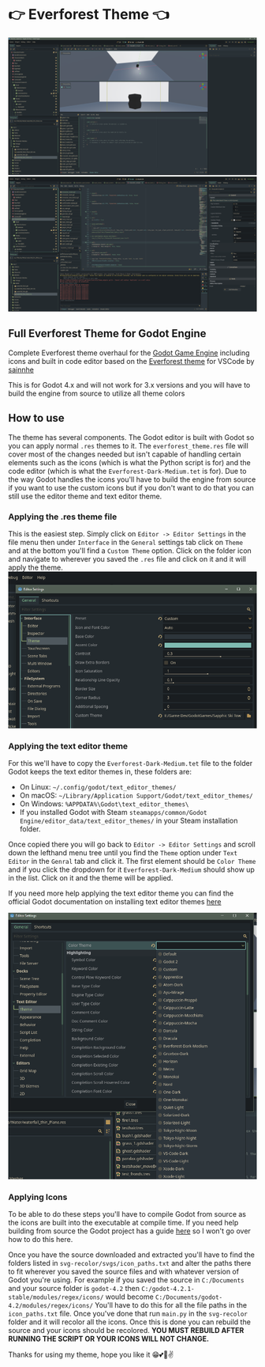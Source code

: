 # :point_right: Everforest Theme :point_left:

![img](examples/editor%20with%20viewport%20and%20shader.png)
![img](examples/editor%20with%20text%20editor%20and%20output%20panel.png)

## Full Everforest Theme for Godot Engine

Complete Everforest theme overhaul for the [Godot Game Engine](https://github.com/godotengine) including icons and built in code editor based on the [Everforest theme](https://github.com/sainnhe/everforest-vscode) for VSCode by [sainnhe](https://github.com/sainnhe)

This is for Godot 4.x and will not work for 3.x versions and you will have to build the engine from source to utilize all theme colors

## How to use

The theme has several components. The Godot editor is built with Godot so you can apply normal `.res` themes to it. The `everforest_theme.res` file will cover most of the changes needed but isn't capable of handling certain elements such as the icons (which is what the Python script is for) and the code editor (which is what the `Everforest-Dark-Medium.tet` is for). Due to the way Godot handles the icons you'll have to build the engine from source if you want to use the custom icons but if you don't want to do that you can still use the editor theme and text editor theme.

### Applying the .res theme file

This is the easiest step. Simply click on `Editor -> Editor Settings` in the file menu then under `Interface` in the `General` settings tab click on `Theme` and at the bottom you'll find a `Custom Theme` option. Click on the folder icon and navigate to wherever you saved the `.res` file and click on it and it will apply the theme.
![img](examples/add%20theme.png)

### Applying the text editor theme

For this we'll have to copy the `Everforest-Dark-Medium.tet` file to the folder Godot keeps the text editor themes in, these folders are: 
- On Linux: `~/.config/godot/text_editor_themes/`
- On macOS: `~/Library/Application Support/Godot/text_editor_themes/`
- On Windows: `%APPDATA%\Godot\text_editor_themes\`
- If you installed Godot with Steam `steamapps/common/Godot Engine/editor_data/text_editor_themes/`
in your Steam installation folder.

Once copied there you will go back to `Editor -> Editor Settings` and scroll down the lefthand menu tree until you find the `Theme` option under `Text Editor` in the `Genral` tab and click it. The first element should be `Color Theme` and if you click the dropdown for it `Everforest-Dark-Medium` should show up in the list. Click on it and the theme will be applied.

If you need more help applying the text editor theme you can find the official Godot documentation on installing text editor themes [here](https://github.com/godotengine/godot-syntax-themes/tree/master)

![img](examples/add%20text%20editor%20theme.png)

### Applying Icons

To be able to do these steps you'll have to compile Godot from source as the icons are built into the executable at compile time. If you need help building from source the Godot project has a guide [here](https://docs.godotengine.org/en/stable/contributing/development/compiling/index.html) so I won't go over how to do this here.

Once you have the source downloaded and extracted you'll have to find the folders listed in `svg-recolor/svgs/icon_paths.txt` and alter the paths there to fit wherever you saved the source files and with whatever version of Godot you're using. For example if you saved the source in `C:/Documents` and your source folder is `godot-4.2` then `C:/godot-4.2.1-stable/modules/regex/icons/` would become `C:/Documents/godot-4.2/modules/regex/icons/`
You'll have to do this for all the file paths in the `icon_paths.txt` file. Once you've done that run `main.py` in the `svg-recolor` folder and it will recolor all the icons. Once this is done you can rebuild the source and your icons should be recolored. **YOU MUST REBUILD AFTER RUNNING THE SCRIPT OR YOUR ICONS WILL NOT CHANGE.**

Thanks for using my theme, hope you like it :grin::two_hearts::revolving_hearts::v: